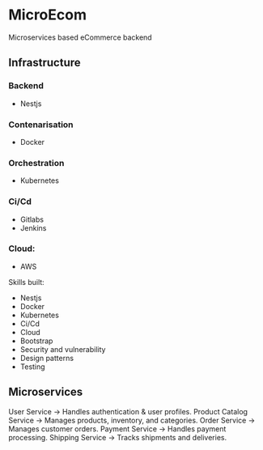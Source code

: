 # MicroEcom

Microservices based eCommerce backend

## Infrastructure

### Backend

- Nestjs

### Contenarisation

- Docker

### Orchestration

- Kubernetes

### Ci/Cd

- Gitlabs
- Jenkins

### Cloud:

- AWS

Skills built:

- Nestjs
- Docker
- Kubernetes
- Ci/Cd
- Cloud
- Bootstrap
- Security and vulnerability
- Design patterns
- Testing

## Microservices

User Service → Handles authentication & user profiles.
Product Catalog Service → Manages products, inventory, and categories.
Order Service → Manages customer orders.
Payment Service → Handles payment processing.
Shipping Service → Tracks shipments and deliveries.
